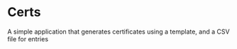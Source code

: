 # Certs

A simple application that generates certificates using a template, and a CSV file for entries
